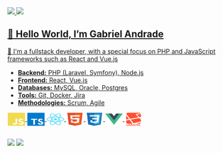<div style="display: inline_block">
  <a href="https://github.com/gabs-andradev">
  <img height="180em" src="https://github-readme-stats.vercel.app/api?username=gabs-andradev&show_icons=true&theme=dracula&include_all_commits=true&count_private=true"/>
  <img height="180em" src="https://github-readme-stats.vercel.app/api/top-langs/?username=gabs-andradev&layout=compact&theme=dracula&include_all_commits=true&count_private=true&show_icons=true"/>
</div>
    
## 👋 Hello World, I’m Gabriel Andrade
🌱 I'm a fullstack developer, with a special focus on PHP and JavaScript frameworks such as React and Vue.js
- **Backend:** PHP (Laravel, Symfony), Node.js
- **Frontend:** React, Vue.js
- **Databases:** MySQL, Oracle, Postgres
- **Tools:** Git, Docker, Jira
- **Methodologies:** Scrum, Agile
<div style="display: inline_block">
  <img align="center" alt="Gabs-Js" height="30" width="40" src="https://raw.githubusercontent.com/devicons/devicon/master/icons/javascript/javascript-plain.svg">
  <img align="center" alt="Gabs-Ts" height="30" width="40" src="https://raw.githubusercontent.com/devicons/devicon/master/icons/typescript/typescript-plain.svg">
  <img align="center" alt="Gabs-React" height="30" width="40" src="https://raw.githubusercontent.com/devicons/devicon/master/icons/react/react-original.svg">
  <img align="center" alt="Gabs-HTML" height="30" width="40" src="https://raw.githubusercontent.com/devicons/devicon/master/icons/html5/html5-original.svg">
  <img align="center" alt="Gabs-CSS" height="30" width="40" src="https://raw.githubusercontent.com/devicons/devicon/master/icons/css3/css3-original.svg">
  <img align="center" alt="Gabs-Vue" height="30" width="40" src="https://raw.githubusercontent.com/devicons/devicon/master/icons/vuejs/vuejs-original.svg">
  <img align="center" alt="Gabs-Laravel" height="30" width="40" src="https://raw.githubusercontent.com/devicons/devicon/master/icons/laravel/laravel-plain-wordmark.svg">
</div>

##

<div> 
  <a href = "mailto:7456gabriel@gmail.com"><img src="https://img.shields.io/badge/-Gmail-%23333?style=for-the-badge&logo=gmail&logoColor=white" target="_blank"></a>
  <a href="https://www.linkedin.com/in/gabs-andradev/" target="_blank"><img src="https://img.shields.io/badge/-LinkedIn-%230077B5?style=for-the-badge&logo=linkedin&logoColor=white" target="_blank"></a> 
  
</div>
